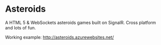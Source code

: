 Asteroids
=========

A HTML 5 & WebSockets asteroids games built on SignalR. Cross platform and lots of fun.


Working example: http://asteroids.azurewebsites.net/
